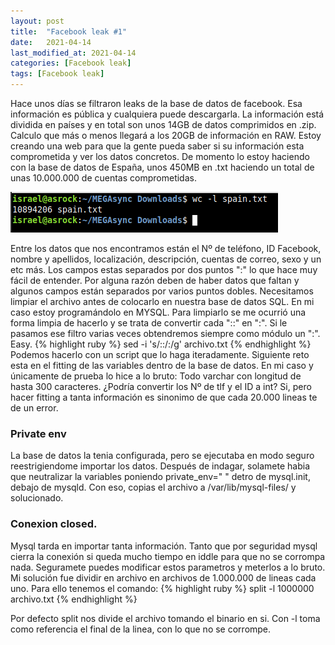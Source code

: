 ```yaml
---
layout: post
title:  "Facebook leak #1"
date:   2021-04-14
last_modified_at: 2021-04-14
categories: [Facebook leak]
tags: [Facebook leak]
---
```


Hace unos días se filtraron leaks de la base de datos de facebook. Esa información es pública y cualquiera puede descargarla. 
La información está dividida en países y en total son unos 14GB de datos comprimidos en .zip. Calculo que más o menos llegará a los 20GB de información en RAW. 
Estoy creando una web para que la gente pueda saber si su información esta comprometida y ver los datos concretos. 
De momento lo estoy haciendo con la base de datos de España, unos 450MB en .txt haciendo un total de unas 10.000.000 de cuentas comprometidas.

![imagen](/assets/screenshots/14_04_2021_1.png)

Entre los datos que nos encontramos están el Nº de teléfono, ID Facebook, nombre y apellidos, localización, descripción, cuentas de correo, sexo y un etc más. Los campos estas separados por dos puntos ":" lo que hace muy fácil de entender. Por alguna razón deben de haber datos que faltan y algunos campos están separados por varios puntos dobles. Necesitamos limpiar el archivo antes de colocarlo en nuestra base de datos SQL. En mi caso estoy programándolo en MYSQL.
Para limpiarlo se me ocurrió una forma limpia de hacerlo y se trata de convertir cada "::" en ":". Si le pasamos ese filtro varias veces obtendremos siempre como módulo un ":". Easy.
{% highlight ruby %}
sed -i 's/::/:/g' archivo.txt
{% endhighlight %}
Podemos hacerlo con un script que lo haga iteradamente.
Siguiente reto esta en el fitting de las variables dentro de la base de datos. En mi caso y únicamente de prueba lo hice a lo bruto: Todo varchar con longitud de hasta 300 caracteres. ¿Podría convertir los Nº de tlf y el ID a int? Si, pero hacer fitting a tanta información es sinonimo de que cada 20.000 lineas te de un error.

### Private env
La base de datos la tenia configurada, pero se ejecutaba en modo seguro reestrigiendome importar los datos. Después de indagar, solamete habia que neutralizar la variables poniendo private_env=" " detro de mysql.init, debajo de mysqld. Con eso, copias el archivo a /var/lib/mysql-files/ y solucionado.

### Conexion closed.
Mysql tarda en importar tanta información. Tanto que por seguridad mysql cierra la conexión si queda mucho tiempo en iddle para que no se corrompa nada. Seguramete puedes modificar estos parametros y meterlos a lo bruto. Mi solución fue dividir en archivo en archivos de 1.000.000 de lineas cada uno. Para ello tenemos el comando:
{% highlight ruby %}
split -l 1000000 archivo.txt
{% endhighlight %}


Por defecto split nos divide el archivo tomando el binario en si. Con -l toma como referencia el final de la linea, con lo que no se corrompe. 

